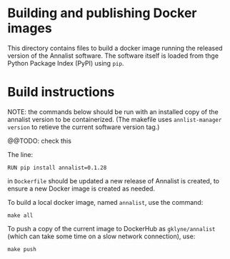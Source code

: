 # Building and publishing Docker images

This directory contains files to build a docker image running the released version of the Annalist software.  The software itself is loaded from thge Python Package Index (PyPI) using `pip`.

# Build instructions

NOTE: the commands below should be run with an installed copy of the annalist version to be containerized.  (The makefile uses `annlist-manager version` to retieve the current software version tag.)

@@TODO: check this

The line:

    RUN pip install annalist=0.1.28

in `Dockerfile` should be updated a new release of Annalist is created, to ensure a new Docker image is created as needed.

To build a local docker image, named `annalist`, use the command:

    make all

To push a copy of the current image to DockerHub as `gklyne/annalist` (which can take some time on a slow network connection), use:

    make push

